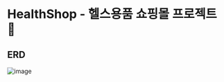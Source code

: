 # HealthShop - 헬스용품 쇼핑몰 프로젝트 💪
## ERD
![image](https://github.com/chanwoo7/health-shop/assets/95745646/6970ce55-6b0c-43f9-8e76-27e38f1affbe)
